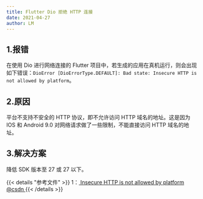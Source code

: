 ```yaml
---
title: Flutter Dio 拒绝 HTTP 连接
date: 2021-04-27
author: LM
---
```


## 1.报错

在使用 Dio 进行网络连接的 Flutter 项目中，若生成的应用在真机运行，则会出现如下错误：`DioError [DioErrorType.DEFAULT]: Bad state: Insecure HTTP is not allowed by platform`。

## 2.原因

平台不支持不安全的 HTTP 协议，即不允许访问 HTTP 域名的地址。这是因为 IOS 和 Android 9.0 对网络请求做了一些限制，不能直接访问 HTTP 域名的地址。

## 3.解决方案

降低 SDK 版本至 27 或 27 以下。

{{< details "参考文件" >}} 
1：[ Insecure HTTP is not allowed by platform @csdn ](https://blog.csdn.net/weixin_44137575/article/details/109045633)
{{< /details >}}